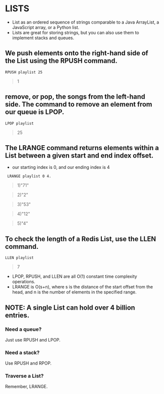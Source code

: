 # LISTS

- List as an ordered sequence of strings comparable to a Java ArrayList, a JavaScript array, or a Python list.
- Lists are great for storing strings, but you can also use them to implement stacks and queues.

## We push elements onto the right-hand side of the List using the RPUSH command.

``` RPUSH playlist 25 ```
>1

## remove, or pop, the songs from the left-hand side. The command to remove an element from our queue is LPOP.

``` LPOP playlist  ```
>25

## The LRANGE command returns elements within a List between a given start and end index offset.

- our starting index is 0, and our ending index is 4

```  LRANGE playlist 0 4. ```
>1)"71"

>2)"2"

>3)"53"

>4)"12"

>5)"4"

## To check the length of a Redis List, use the LLEN command.

```LLEN playlist ```
>7

- LPOP, RPUSH, and LLEN are all O(1) constant time complexity operations.
- LRANGE is O(s+n), where s is the distance of the start offset from the head, and n is the number of elements in the specified range.

## NOTE: A single List can hold over 4 billion entries.

### Need a queue?

Just use RPUSH and LPOP.

### Need a stack?
Use RPUSH and RPOP.

### Traverse a List?
Remember, LRANGE.
